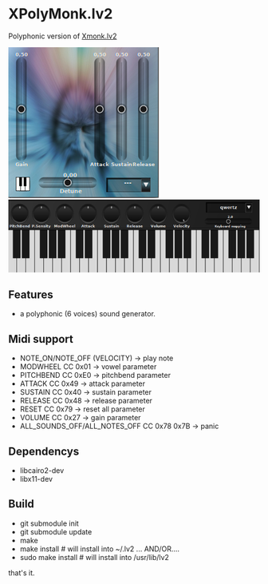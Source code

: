 # XPolyMonk.lv2

Polyphonic version of [Xmonk.lv2](https://github.com/brummer10/Xmonk.lv2)

![xmonk](https://github.com/brummer10/XPolyMonk.lv2/raw/master/xmonk.png)
![keyboard](https://github.com/brummer10/XPolyMonk.lv2/raw/master/keyboard.png)


## Features

- a polyphonic (6 voices) sound generator.


## Midi support

- NOTE_ON/NOTE_OFF (VELOCITY) -> play note
- MODWHEEL CC 0x01 -> vowel parameter
- PITCHBEND CC 0xE0 -> pitchbend parameter
- ATTACK CC 0x49 -> attack parameter
- SUSTAIN CC 0x40 -> sustain parameter
- RELEASE CC 0x48 -> release parameter
- RESET CC 0x79 -> reset all parameter
- VOLUME CC 0x27 -> gain parameter
- ALL_SOUNDS_OFF/ALL_NOTES_OFF CC 0x78 0x7B -> panic


## Dependencys

- libcairo2-dev
- libx11-dev


## Build
- git submodule init
- git submodule update
- make
- make install # will install into ~/.lv2 ... AND/OR....
- sudo make install # will install into /usr/lib/lv2

that's it.
